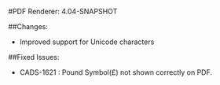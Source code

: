 #PDF Renderer: 4.04-SNAPSHOT

##Changes:
* Improved support for Unicode characters

##Fixed Issues:
* CADS-1621 : Pound Symbol(£) not shown correctly on PDF.
